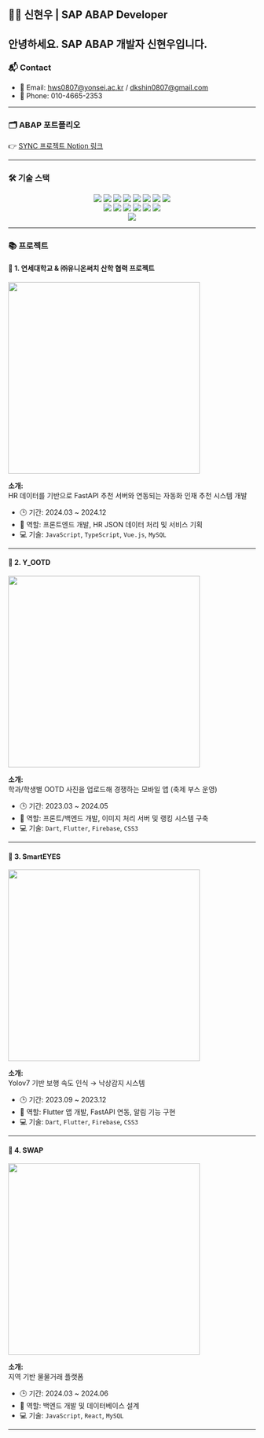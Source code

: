 ## 👨‍💻 신현우 | SAP ABAP Developer

안녕하세요. SAP ABAP 개발자 신현우입니다.  
---

### 📬 Contact

- 📧 Email: hws0807@yonsei.ac.kr / dkshin0807@gmail.com  
- 📱 Phone: 010-4665-2353  

---

### 🗂️ ABAP 포트폴리오

👉 [SYNC 프로젝트 Notion 링크](https://www.notion.so/SYNC-Projects-2294004e375480949a89cd585cb707f5)

---

### 🛠️ 기술 스택

<div align="center">

<!-- 언어 -->
<img src="https://img.shields.io/badge/ABAP-0FAAFF?style=flat&logo=sap&logoColor=white"/>
<img src="https://img.shields.io/badge/Java-007396?style=flat&logo=openjdk&logoColor=white"/>
<img src="https://img.shields.io/badge/JavaScript-F7DF1E?style=flat&logo=javascript&logoColor=black"/>
<img src="https://img.shields.io/badge/TypeScript-3178C6?style=flat&logo=typescript&logoColor=white"/>
<img src="https://img.shields.io/badge/PHP-777BB4?style=flat&logo=php&logoColor=white"/>
<img src="https://img.shields.io/badge/Dart-0175C2?style=flat&logo=dart&logoColor=white"/>
<img src="https://img.shields.io/badge/HTML5-E34F26?style=flat&logo=html5&logoColor=white"/>
<img src="https://img.shields.io/badge/CSS3-1572B6?style=flat&logo=css3&logoColor=white"/>

<br/>

<!-- 프레임워크 & 라이브러리 -->
<img src="https://img.shields.io/badge/Fiori%20&%20UI5-0FAAFF?style=flat&logo=sap&logoColor=white"/>
<img src="https://img.shields.io/badge/Spring-6DB33F?style=flat&logo=spring&logoColor=white"/>
<img src="https://img.shields.io/badge/Vue.js-4FC08D?style=flat&logo=vue.js&logoColor=white"/>
<img src="https://img.shields.io/badge/React-61DAFB?style=flat&logo=react&logoColor=black"/>
<img src="https://img.shields.io/badge/Flutter-02569B?style=flat&logo=flutter&logoColor=white"/>
<img src="https://img.shields.io/badge/Firebase-FFCA28?style=flat&logo=firebase&logoColor=black"/>

<br/>

<!-- 데이터베이스 -->
<img src="https://img.shields.io/badge/MySQL-4479A1?style=flat&logo=mysql&logoColor=white"/>

</div>

---

### 📚 프로젝트

#### 🔹 1. 연세대학교 & ㈜유니온써치 산학 협력 프로젝트

<a href="https://github.com/alpkh/unionsearch">
  <img width="390" src="https://github-readme-stats.vercel.app/api/pin/?username=alpkh&repo=unionsearch&theme=gruvbox">
</a>

**소개:**  
HR 데이터를 기반으로 FastAPI 추천 서버와 연동되는 자동화 인재 추천 시스템 개발  

- 🕒 기간: 2024.03 ~ 2024.12  
- 🧩 역할: 프론트엔드 개발, HR JSON 데이터 처리 및 서비스 기획  
- 💻 기술: `JavaScript`, `TypeScript`, `Vue.js`, `MySQL`

---

#### 🔹 2. Y_OOTD

<a href="https://github.com/alpkh/y_ootd">
  <img width="390" src="https://github-readme-stats.vercel.app/api/pin/?username=alpkh&repo=y_ootd&theme=gruvbox">
</a>

**소개:**  
학과/학생별 OOTD 사진을 업로드해 경쟁하는 모바일 앱 (축제 부스 운영)  

- 🕒 기간: 2023.03 ~ 2024.05  
- 🧩 역할: 프론트/백엔드 개발, 이미지 처리 서버 및 랭킹 시스템 구축  
- 💻 기술: `Dart`, `Flutter`, `Firebase`, `CSS3`

---

#### 🔹 3. SmartEYES

<a href="https://github.com/alpkh/smarteyes">
  <img width="390" src="https://github-readme-stats.vercel.app/api/pin/?username=alpkh&repo=smarteyes&theme=gruvbox">
</a>

**소개:**  
Yolov7 기반 보행 속도 인식 → 낙상감지 시스템  

- 🕒 기간: 2023.09 ~ 2023.12  
- 🧩 역할: Flutter 앱 개발, FastAPI 연동, 알림 기능 구현  
- 💻 기술: `Dart`, `Flutter`, `Firebase`, `CSS3`

---

#### 🔹 4. SWAP

<a href="https://github.com/alpkh/swap">
  <img width="390" src="https://github-readme-stats.vercel.app/api/pin/?username=alpkh&repo=swap&theme=gruvbox">
</a>

**소개:**  
지역 기반 물물거래 플랫폼  

- 🕒 기간: 2024.03 ~ 2024.06  
- 🧩 역할: 백엔드 개발 및 데이터베이스 설계  
- 💻 기술: `JavaScript`, `React`, `MySQL`

---
